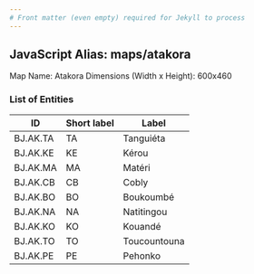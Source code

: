 ```yaml
---
# Front matter (even empty) required for Jekyll to process
---
```


## JavaScript Alias: maps/atakora

Map Name: Atakora
Dimensions (Width x Height): 600x460

### List of Entities

| ID       | Short label | Label        |
| -------- | ----------- | ------------ |
| BJ.AK.TA | TA          | Tanguiéta    |
| BJ.AK.KE | KE          | Kérou        |
| BJ.AK.MA | MA          | Matéri       |
| BJ.AK.CB | CB          | Cobly        |
| BJ.AK.BO | BO          | Boukoumbé    |
| BJ.AK.NA | NA          | Natitingou   |
| BJ.AK.KO | KO          | Kouandé      |
| BJ.AK.TO | TO          | Toucountouna |
| BJ.AK.PE | PE          | Pehonko      |
